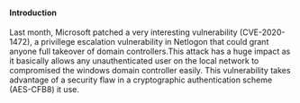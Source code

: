 #### Introduction

Last month, Microsoft patched a very interesting vulnerability (CVE-2020-1472), a privillege escalation vulnerability in Netlogon that could grant anyone full takeover of domain controllers.This attack has a huge impact as it basically allows any unauthenticated user on the local network to compromised the windows domain controller easily. This vulnerability takes advantage of a security flaw in a cryptographic authentication scheme (AES-CFB8) it use.


